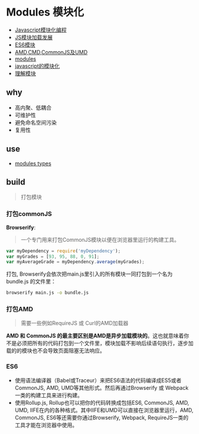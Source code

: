 # Modules 模块化

- [Javascript模块化编程](http://www.ruanyifeng.com/blog/2012/10/javascript_module.html)
- [JS模块加载发展](https://segmentfault.com/a/1190000009446236)
- [ES6模块](http://es6.ruanyifeng.com/#docs/module)
- [AMD,CMD,CommonJS及UMD](http://blog.gejiawen.com/2015/11/03/what-is-amd-cmd-commonjs-umd/)
- [modules](http://javascript.ruanyifeng.com/nodejs/module.html)
- [javascript的模块化](https://juejin.im/post/5b4420e7f265da0f4b7a7b27)
- [理解模块](https://zhuanlan.zhihu.com/p/22890374)

## why

- 高内聚、低耦合
- 可维护性
- 避免命名空间污染
- 复用性

## use

- [modules types](./modules.md)

## build

> 打包模块

### 打包commonJS

**Browserify**:

> 一个专门用来打包CommonJS模块以便在浏览器里运行的构建工具。

```js
var myDependency = require('myDependency');
var myGrades = [93, 95, 88, 0, 91];
var myAverageGrade = myDependency.average(myGrades);
```

打包, Browserify会依次把main.js里引入的所有模块一同打包到一个名为 bundle.js 的文件里：

```sh
browserify main.js -o bundle.js
```

### 打包AMD

> 需要一些例如RequireJS 或 Curl的AMD加载器

**AMD 和 CommonJS 的最主要区别是AMD是异步加载模块的**。这也就意味着你不是必须把所有的代码打包到一个文件里，模块加载不影响后续语句执行，逐步加载的的模块也不会导致页面阻塞无法响应。

### ES6

- 使用语法编译器（Babel或Traceur）来把ES6语法的代码编译成ES5或者CommonJS, AMD, UMD等其他形式。然后再通过Browserify 或 Webpack 一类的构建工具来进行构建。
- 使用Rollup.js, Rollup也可以把你的代码转换成包括ES6, CommonJS, AMD, UMD, IIFE在内的各种格式。其中IIFE和UMD可以直接在浏览器里运行，AMD, CommonJS, ES6等还需要你通过Browserify, Webpack, RequireJS一类的工具才能在浏览器中使用。
